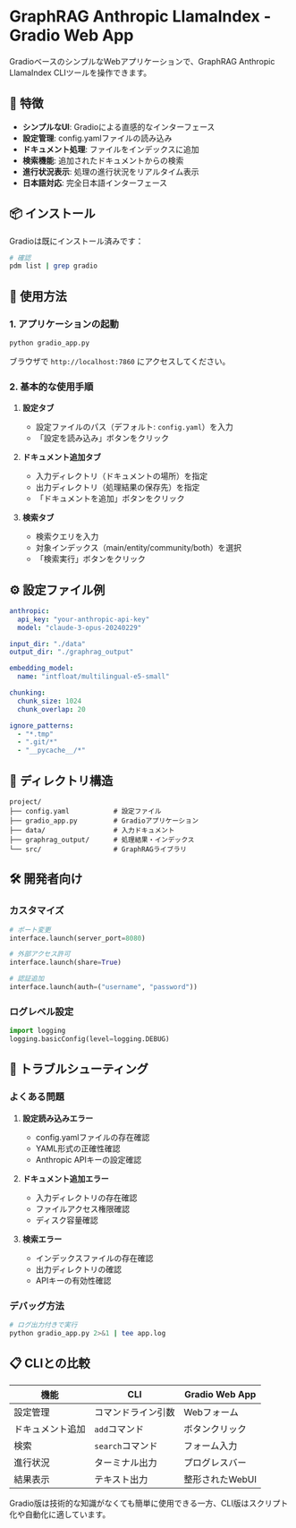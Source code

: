 # GraphRAG Anthropic LlamaIndex - Gradio Web App

GradioベースのシンプルなWebアプリケーションで、GraphRAG Anthropic LlamaIndex CLIツールを操作できます。

## 🚀 特徴

- **シンプルなUI**: Gradioによる直感的なインターフェース
- **設定管理**: config.yamlファイルの読み込み
- **ドキュメント処理**: ファイルをインデックスに追加
- **検索機能**: 追加されたドキュメントからの検索
- **進行状況表示**: 処理の進行状況をリアルタイム表示
- **日本語対応**: 完全日本語インターフェース

## 📦 インストール

Gradioは既にインストール済みです：

```bash
# 確認
pdm list | grep gradio
```

## 🎯 使用方法

### 1. アプリケーションの起動

```bash
python gradio_app.py
```

ブラウザで `http://localhost:7860` にアクセスしてください。

### 2. 基本的な使用手順

1. **設定タブ**
   - 設定ファイルのパス（デフォルト: `config.yaml`）を入力
   - 「設定を読み込み」ボタンをクリック

2. **ドキュメント追加タブ**
   - 入力ディレクトリ（ドキュメントの場所）を指定
   - 出力ディレクトリ（処理結果の保存先）を指定
   - 「ドキュメントを追加」ボタンをクリック

3. **検索タブ**
   - 検索クエリを入力
   - 対象インデックス（main/entity/community/both）を選択
   - 「検索実行」ボタンをクリック

## ⚙️ 設定ファイル例

```yaml
anthropic:
  api_key: "your-anthropic-api-key"
  model: "claude-3-opus-20240229"

input_dir: "./data"
output_dir: "./graphrag_output"

embedding_model:
  name: "intfloat/multilingual-e5-small"

chunking:
  chunk_size: 1024
  chunk_overlap: 20

ignore_patterns:
  - "*.tmp"
  - ".git/*"
  - "__pycache__/*"
```

## 📁 ディレクトリ構造

```
project/
├── config.yaml           # 設定ファイル
├── gradio_app.py         # Gradioアプリケーション
├── data/                 # 入力ドキュメント
├── graphrag_output/      # 処理結果・インデックス
└── src/                  # GraphRAGライブラリ
```

## 🛠️ 開発者向け

### カスタマイズ

```python
# ポート変更
interface.launch(server_port=8080)

# 外部アクセス許可
interface.launch(share=True)

# 認証追加
interface.launch(auth=("username", "password"))
```

### ログレベル設定

```python
import logging
logging.basicConfig(level=logging.DEBUG)
```

## 🔧 トラブルシューティング

### よくある問題

1. **設定読み込みエラー**
   - config.yamlファイルの存在確認
   - YAML形式の正確性確認
   - Anthropic APIキーの設定確認

2. **ドキュメント追加エラー**
   - 入力ディレクトリの存在確認
   - ファイルアクセス権限確認
   - ディスク容量確認

3. **検索エラー**
   - インデックスファイルの存在確認
   - 出力ディレクトリの確認
   - APIキーの有効性確認

### デバッグ方法

```bash
# ログ出力付きで実行
python gradio_app.py 2>&1 | tee app.log
```

## 📋 CLIとの比較

| 機能 | CLI | Gradio Web App |
|------|-----|----------------|
| 設定管理 | コマンドライン引数 | Webフォーム |
| ドキュメント追加 | `add`コマンド | ボタンクリック |
| 検索 | `search`コマンド | フォーム入力 |
| 進行状況 | ターミナル出力 | プログレスバー |
| 結果表示 | テキスト出力 | 整形されたWebUI |

Gradio版は技術的な知識がなくても簡単に使用できる一方、CLI版はスクリプト化や自動化に適しています。